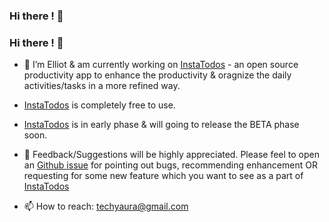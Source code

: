 ### Hi there ! 👋
### Hi there ! 👋

<!--
**techyaura/techyaura** is a ✨ _special_ ✨ repository because its `README.md` (this file) appears on your GitHub profile.
-->
- 🔭 I’m Elliot & am currently working on [InstaTodos](https://www.instatodos.com) - an open source productivity app to enhance the productivity & oragnize the daily activities/tasks in a more refined way.

- [InstaTodos](https://www.instatodos.com) is completely free to use.

- [InstaTodos](https://www.instatodos.com) is in early phase & will going to release the BETA phase soon.

- 🌱 Feedback/Suggestions will be highly appreciated. Please feel to open an [Github issue](https://github.com/techyaura/instatodos.com/issues/newissue) for pointing out bugs, recommending enhancement OR requesting for some new feature which you want to see as a part of [InstaTodos](https://www.instatodos.com)

- 📫 How to reach: [techyaura@gmail.com](mailto:example@mail.com)
